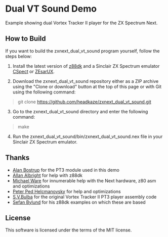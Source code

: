 # Dual VT Sound Demo

Example showing dual Vortex Tracker II player for the ZX Spectrum Next.

## How to Build

If you want to build the zxnext_dual_vt_sound program yourself, follow the steps below:

1. Install the latest version of [z88dk](https://github.com/z88dk/z88dk) and
a Sinclair ZX Spectrum emulator [CSpect](https://dailly.blogspot.com/) or
[ZEsarUX](https://sourceforge.net/projects/zesarux/).

2. Download the zxnext_dual_vt_sound repository either as a ZIP archive using the
"Clone or download" button at the top of this page or with Git using the
following command:

> git clone https://github.com/headkaze/zxnext_dual_vt_sound.git

3. Go to the zxnext_dual_vt_sound directory and enter the following command:

> make

4. Run the zxnext_dual_vt_sound/bin/zxnext_dual_vt_sound.nex file in your
Sinclair ZX Spectrum emulator.

## Thanks

- [Alan Bostrup](https://main.spacefractal.com/) for the PT3 module used in this demo
- [Allan Albright](https://github.com/aralbrec) for help with z88dk
- [Michael Ware](https://www.rustypixels.uk/) for innumerable help with the Next hardware, z80 asm and optimizations
- [Peter Ped Helcmanovsky](https://github.com/ped7g) for help and optimizations
- [S.V.Bulba](http://bulba.untergrund.net) for the original Vortex Tracker II PT3 player assembly code
- [Sefan Bylund](https://github.com/stefanbylund) for his z88dk examples on which these are based

## License

This software is licensed under the terms of the MIT license.
